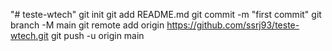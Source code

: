 "# teste-wtech"  git init git add README.md git commit -m "first commit" git branch -M main git remote add origin https://github.com/ssrj93/teste-wtech.git git push -u origin main
